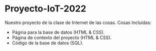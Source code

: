 # Proyecto-IoT-2022
Nuestro proyecto de la clase de Internet de las cosas.
Cosas Incluídas:
* Página para la base de datos (HTML & CSS).
* Página de contexto del proyecto (HTML & CSS).
* Código de la base de datos (SQL).
